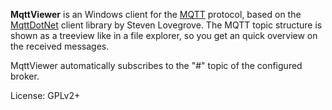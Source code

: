**MqttViewer** is an Windows client for the [MQTT][1] protocol,
based on the [MqttDotNet][2] client library by Steven Lovegrove.
The MQTT topic structure is shown as a treeview like in a file explorer, 
so you get an quick overview on the received messages.

MqttViewer automatically subscribes to the "#" topic of the configured broker.

License: GPLv2+

[1]: http://mqtt.org
[2]: http://github.com/stevenlovegrove/MqttDotNet